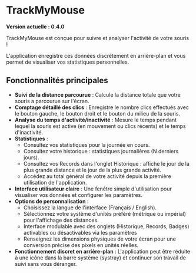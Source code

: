 # TrackMyMouse

**Version actuelle : 0.4.0**

TrackMyMouse est conçue pour suivre et analyser l'activité de votre souris !

L'application enregistre ces données discrètement en arrière-plan et vous permet de visualiser vos statistiques personnelles.

## Fonctionnalités principales

* **Suivi de la distance parcourue** : Calcule la distance totale que votre souris a parcourue sur l'écran.
* **Comptage détaillé des clics** : Enregistre le nombre clics effectués avec le bouton gauche, le bouton droit et le bouton du milieu de la souris.
* **Analyse du temps d'activité/inactivité** : Mesure le temps pendant lequel la souris est active (en mouvement ou clics récents) et le temps d'inactivité.
* **Statistiques** :
    * Consultez vos statistiques pour la journée en cours.
    * Consultez votre historique : statistiques journalières (N derniers jours).
    * Consultez vos Records dans l'onglet Historique : affiche le jour de la plus grande distance et le jour de la plus grande activité.
    * Accédez au total général de votre activité depuis la première utilisation de l'application.
* **Interface utilisateur claire** : Une fenêtre simple d'utilisation pour visualiser vos données et configurer les paramètres.
* **Options de personnalisation** :
    * Choisissez la langue de l'interface (Français / English).
    * Sélectionnez votre système d'unités préféré (métrique ou impérial) pour l'affichage des distances.
    * Interface modulable avec des onglets (Historique, Records, Badges) activables ou désactivables via les paramètres
    * Renseignez les dimensions physiques de votre écran pour une conversion précise des pixels en unités réelles.
* **Fonctionnement discret en arrière-plan** : L'application peut être réduite à une icône dans la barre système (systray) et continuer son travail de suivi sans vous déranger.
